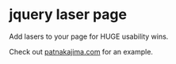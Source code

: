# jquery laser page

Add lasers to your page for HUGE usability wins.

Check out [patnakajima.com](http://patnakajima.com) for an example.